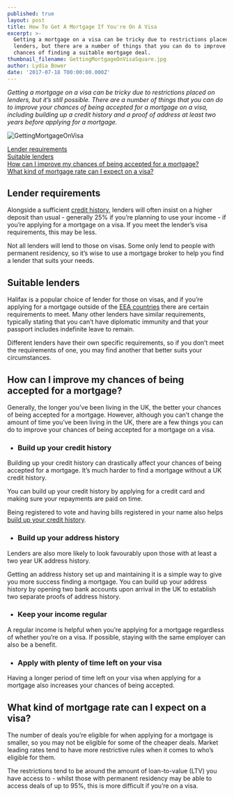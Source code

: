 ```yaml
---
published: true
layout: post
title: How To Get A Mortgage If You're On A Visa
excerpt: >-
  Getting a mortgage on a visa can be tricky due to restrictions placed on
  lenders, but there are a number of things that you can do to improve your
  chances of finding a suitable mortgage deal. 
thumbnail_filename: GettingMortgageOnVisaSquare.jpg
author: Lydia Bower
date: '2017-07-18 T00:00:00.000Z'
---
```

_Getting a mortgage on a visa can be tricky due to restrictions placed on lenders, but it’s still possible. There are a number of things that you can do to improve your chances of being accepted for a mortgage on a visa, including building up a credit history and a proof of address at least two years before applying for a mortgage._ 

![GettingMortgageOnVisa]({{site.baseurl}}/images/post_images/GettingMortgageOnVisa.jpg)

[Lender requirements](#lender-requirements)  
[Suitable lenders](#suitable-lenders)  
[How can I improve my chances of being accepted for a mortgage?](#how-can-i-improve-my-chances-of-being-accepted-for-a-mortgage)  
[What kind of mortgage rate can I expect on a visa?](#what-kind-of-mortgage-rate-can-i-expect-on-a-visa)  

## Lender requirements
Alongside a sufficient [credit history](https://trussle.com/blog/getting-a-mortgage-with-bad-credit#how-to-improve-your-credit-score "Improve your credit score"), lenders will often insist on a higher deposit than usual - generally 25% if you’re planning to use your income -  if you’re applying for a mortgage on a visa. If you meet the lender’s visa requirements, this may be less. 

Not all lenders will lend to those on visas. Some only lend to people with permanent residency, so it’s wise to use a mortgage broker to help you find a lender that suits your needs.    

## Suitable lenders
Halifax is a popular choice of lender for those on visas, and if you’re applying for a mortgage outside of the [EEA countries](https://www.gov.uk/eu-eea "list of EEA countries") there are certain requirements to meet. Many other lenders have similar requirements, typically stating that you can’t have diplomatic immunity and that your passport includes indefinite leave to remain. 

Different lenders have their own specific requirements, so if you don’t meet the requirements of one, you may find another that better suits your circumstances. 

## How can I improve my chances of being accepted for a mortgage?
Generally, the longer you’ve been living in the UK, the better your chances of being accepted for a mortgage. However, although you can’t change the amount of time you’ve been living in the UK, there are a few things you can do to improve your chances of being accepted for a mortgage on a visa. 

- ### Build up your credit history

Building up your credit history can drastically affect your chances of being accepted for a mortgage. It’s much harder to find a mortgage without a UK credit history. 

You can build up your credit history by applying for a credit card and making sure your repayments are paid on time.

Being registered to vote and having bills registered in your name also helps [build up your credit history](https://trussle.com/blog/getting-a-mortgage-with-bad-credit#how-to-improve-your-credit-score "Build up your credit history"). 

- ### Build up your address history

Lenders are also more likely to look favourably upon those with at least a two year UK address history. 

Getting an address history set up and maintaining it is a simple way to give you more success finding a mortgage. You can build up your address history by opening two bank accounts upon arrival in the UK to establish two separate proofs of address history. 

- ### Keep your income regular 

A regular income is helpful when you’re applying for a mortgage regardless of whether you’re on a visa. If possible, staying with the same employer can also be a benefit. 

- ### Apply with plenty of time left on your visa

Having a longer period of time left on your visa when applying for a mortgage also increases your chances of being accepted. 

## What kind of mortgage rate can I expect on a visa? 
The number of deals you’re eligible for when applying for a mortgage is smaller, so you may not be eligible for some of the cheaper deals. Market leading rates tend to have more restrictive rules when it comes to who’s eligible for them.

The restrictions tend to be around the amount of loan-to-value (LTV) you have access to - whilst those with permanent residency may be able to access deals of up to 95%, this is more difficult if you’re on a visa.
